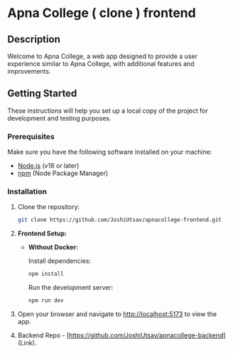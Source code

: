 # Apna College ( clone ) frontend

## Description

Welcome to Apna College, a web app designed to provide a user experience similar to Apna College, with additional features and improvements.

## Getting Started

These instructions will help you set up a local copy of the project for development and testing purposes.

### Prerequisites

Make sure you have the following software installed on your machine:

- [Node.js](https://nodejs.org/) (v18 or later)
- [npm](https://www.npmjs.com/) (Node Package Manager)

### Installation

1. Clone the repository:

   ```bash
   git clone https://github.com/JoshiUtsav/apnacollege-frontend.git
   ```

3. **Frontend Setup:**

   - **Without Docker:**

     Install dependencies:

     ```bash
     npm install
     ```

     Run the development server:

     ```bash
     npm run dev
     ```

4. Open your browser and navigate to [http://localhost:5173](http://localhost:5173) to view the app.

5. Backend Repo - [https://github.com/JoshiUtsav/apnacollege-backend] (Link).
